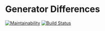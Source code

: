 # Generator Differences

[![Maintainability](https://api.codeclimate.com/v1/badges/fa4710ee77154016f472/maintainability)](https://codeclimate.com/github/SabirIvaN/php-project-lvl2/maintainability)
[![Build Status](https://travis-ci.org/SabirIvaN/php-project-lvl2.svg?branch=master)](https://travis-ci.org/SabirIvaN/php-project-lvl2)
